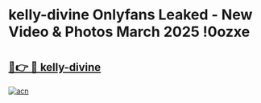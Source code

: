 # kelly-divine Onlyfans Leaked - New Video & Photos March 2025 !0ozxe

# <h2><a href="https://0jh2zm.iuczelnia.edu.pl?title=kelly-divine&ref=0ozxe">🔗👉 🔴 kelly-divine</a></h2>

[![acn](https://github.com/user-attachments/assets/0f9c940e-d8b0-45ae-aac7-cd30a18b3e1c)](https://0jh2zm.iuczelnia.edu.pl?title=kelly-divine&ref=0ozxe)

